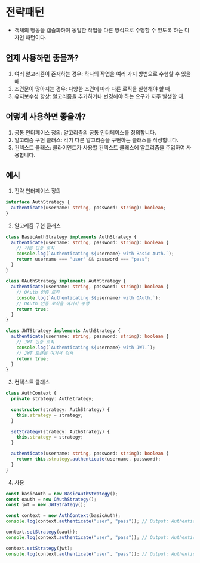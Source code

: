 # 전략패턴

- 객체의 행동을 캡슐화하여 동일한 작업을 다른 방식으로 수행할 수 있도록 하는 디자인 패턴이다.

## 언제 사용하면 좋을까?

1. 여러 알고리즘이 존재하는 경우: 하나의 작업을 여러 가지 방법으로 수행할 수 있을 때.
2. 조건문이 많아지는 경우: 다양한 조건에 따라 다른 로직을 실행해야 할 때.
3. 유지보수성 향상: 알고리즘을 추가하거나 변경해야 하는 요구가 자주 발생할 때.

## 어떻게 사용하면 좋을까?

1. 공통 인터페이스 정의: 알고리즘의 공통 인터페이스를 정의합니다.
2. 알고리즘 구현 클래스: 각기 다른 알고리즘을 구현하는 클래스를 작성합니다.
3. 컨텍스트 클래스: 클라이언트가 사용할 컨텍스트 클래스에 알고리즘을 주입하여 사용합니다.

## 예시

1. 전략 인터페이스 정의

```ts
interface AuthStrategy {
  authenticate(username: string, password: string): boolean;
}
```

2. 알고리즘 구현 클래스

```ts
class BasicAuthStrategy implements AuthStrategy {
  authenticate(username: string, password: string): boolean {
    // 기본 인증 로직
    console.log(`Authenticating ${username} with Basic Auth.`);
    return username === "user" && password === "pass";
  }
}

class OAuthStrategy implements AuthStrategy {
  authenticate(username: string, password: string): boolean {
    // OAuth 인증 로직
    console.log(`Authenticating ${username} with OAuth.`);
    // OAuth 인증 로직을 여기서 수행
    return true;
  }
}

class JWTStrategy implements AuthStrategy {
  authenticate(username: string, password: string): boolean {
    // JWT 인증 로직
    console.log(`Authenticating ${username} with JWT.`);
    // JWT 토큰을 여기서 검사
    return true;
  }
}
```

3. 컨텍스트 클래스

```ts
class AuthContext {
  private strategy: AuthStrategy;

  constructor(strategy: AuthStrategy) {
    this.strategy = strategy;
  }

  setStrategy(strategy: AuthStrategy) {
    this.strategy = strategy;
  }

  authenticate(username: string, password: string): boolean {
    return this.strategy.authenticate(username, password);
  }
}
```

4. 사용

```ts
const basicAuth = new BasicAuthStrategy();
const oauth = new OAuthStrategy();
const jwt = new JWTStrategy();

const context = new AuthContext(basicAuth);
console.log(context.authenticate("user", "pass")); // Output: Authenticating user with Basic Auth.

context.setStrategy(oauth);
console.log(context.authenticate("user", "pass")); // Output: Authenticating user with OAuth.

context.setStrategy(jwt);
console.log(context.authenticate("user", "pass")); // Output: Authenticating user with JWT.
```
